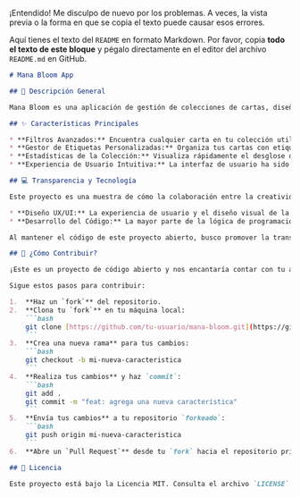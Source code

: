 ¡Entendido\! Me disculpo de nuevo por los problemas. A veces, la vista previa o la forma en que se copia el texto puede causar esos errores.

Aquí tienes el texto del `README` en formato Markdown. Por favor, copia **todo el texto de este bloque** y pégalo directamente en el editor del archivo `README.md` en GitHub.

````markdown
# Mana Bloom App

## 🌿 Descripción General

Mana Bloom es una aplicación de gestión de colecciones de cartas, diseñada para coleccionistas y jugadores. Permite organizar, filtrar y gestionar tus cartas de manera eficiente, brindando una experiencia de usuario fluida e intuitiva.

## ✨ Características Principales

* **Filtros Avanzados:** Encuentra cualquier carta en tu colección utilizando filtros detallados por elemento, tipo, poder, costo de maná y más.
* **Gestor de Etiquetas Personalizadas:** Organiza tus cartas con etiquetas personalizadas, creando categorías como "deck principal", "intercambio" o "lista de deseos".
* **Estadísticas de la Colección:** Visualiza rápidamente el desglose de tu colección con estadísticas útiles, como el total de cartas por elemento o el promedio de costo de maná.
* **Experiencia de Usuario Intuitiva:** La interfaz de usuario ha sido cuidadosamente diseñada para ser atractiva, fácil de usar y accesible para todos los usuarios.

## 💻 Transparencia y Tecnología

Este proyecto es una muestra de cómo la colaboración entre la creatividad humana y la inteligencia artificial puede resultar en productos innovadores.

* **Diseño UX/UI:** La experiencia de usuario y el diseño visual de la interfaz (`UX/UI`) fueron concebidos, diseñados e implementados **por mí**, el creador de la aplicación.
* **Desarrollo del Código:** La mayor parte de la lógica de programación y la estructura de la aplicación fueron desarrolladas con la asistencia de **Inteligencia Artificial**. Esta herramienta me permitió acelerar el proceso de codificación, enfocándome en la arquitectura y la experiencia de usuario.

Al mantener el código de este proyecto abierto, busco promover la transparencia, el aprendizaje colaborativo y la innovación.

## 🤝 ¿Cómo Contribuir?

¡Este es un proyecto de código abierto y nos encantaría contar con tu ayuda! Si encuentras un error, tienes una sugerencia o quieres añadir una nueva funcionalidad, te damos la bienvenida.

Sigue estos pasos para contribuir:

1.  **Haz un `fork`** del repositorio.
2.  **Clona tu `fork`** en tu máquina local:
    ```bash
    git clone [https://github.com/tu-usuario/mana-bloom.git](https://github.com/tu-usuario/mana-bloom.git)
    ```
3.  **Crea una nueva rama** para tus cambios:
    ```bash
    git checkout -b mi-nueva-caracteristica
    ```
4.  **Realiza tus cambios** y haz `commit`:
    ```bash
    git add .
    git commit -m "feat: agrega una nueva característica"
    ```
5.  **Envía tus cambios** a tu repositorio `forkeado`:
    ```bash
    git push origin mi-nueva-caracteristica
    ```
6.  **Abre un `Pull Request`** desde tu `fork` hacia el repositorio principal.

## 📜 Licencia

Este proyecto está bajo la Licencia MIT. Consulta el archivo `LICENSE` para más detalles.
````
